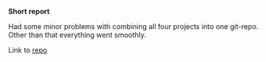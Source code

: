 **Short report**

Had some minor problems with combining all four projects into one git-repo. Other than that everything went smoothly.

Link to [repo](https://github.com/OysteinKvilhaugsvik/Dat250Assignment5)
